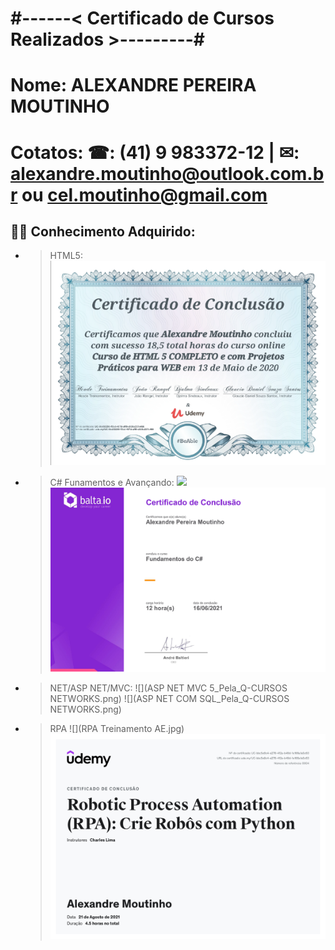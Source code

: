 # #------< Certificado de Cursos Realizados >---------#

#  Nome: ALEXANDRE PEREIRA MOUTINHO  
#  Cotatos: ☎: (41) 9 983372-12 | ✉: alexandre.moutinho@outlook.com.br ou cel.moutinho@gmail.com 


## 👨‍🎓 Conhecimento Adquirido:

- > HTML5:
    ![](HTML5_Completo_HCode.png)

- > C# Funamentos e Avançando:
    ![](C_Sharp_Basico_ao_Avançado_COD3R.png)
    ![](CSharp_Fundamentos_Balta_oi.png)

- > NET/ASP NET/MVC:
    ![](ASP NET MVC 5_Pela_Q-CURSOS NETWORKS.png)
    ![](ASP NET COM SQL_Pela_Q-CURSOS NETWORKS.png)

- > RPA
    ![](RPA Treinamento AE.jpg)
    ![](RPA_Python.jpg)
